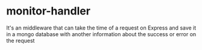 # monitor-handler
It's an middleware that can take the time of a request on Express and save it in a mongo database with another information about the success or error on the request
